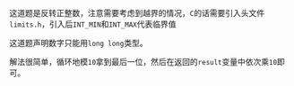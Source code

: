 这道题是反转正整数，注意需要考虑到越界的情况，`C`的话需要引入头文件`limits.h`，引入后`INT_MIN`和`INT_MAX`代表临界值

这道题声明数字只能用`long long`类型。

解法很简单，循环地模`10`拿到最后一位，然后在返回的`result`变量中依次乘`10`即可。
